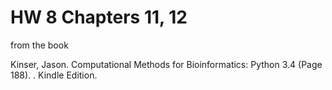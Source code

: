 # HW 8 Chapters 11, 12

from the book  

Kinser, Jason. Computational Methods for Bioinformatics: Python 3.4 (Page 188).  . Kindle Edition. 
